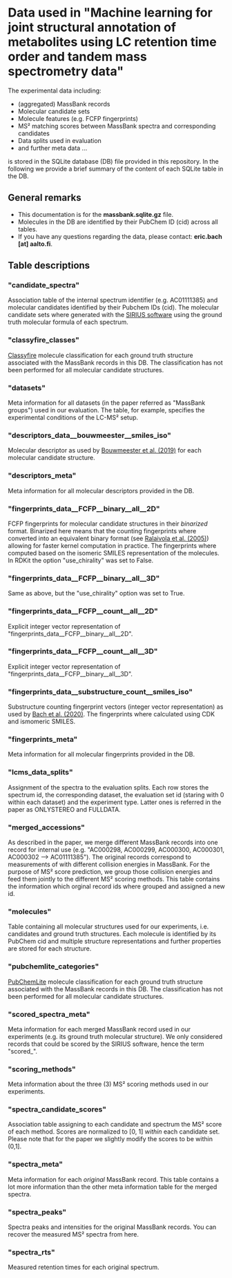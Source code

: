 # Data used in "Machine learning for joint structural annotation of metabolites using LC retention time order and tandem mass spectrometry data"

The experimental data including:

- (aggregated) MassBank records
- Molecular candidate sets
- Molecule features (e.g. FCFP fingerprints)
- MS² matching scores between MassBank spectra and corresponding candidates
- Data splits used in evaluation
- and further meta data ...

is stored in the SQLite database (DB) file provided in this repository. In the following we provide a brief summary 
of the content of each SQLite table in the DB.

## General remarks

- This documentation is for the **massbank.sqlite.gz** file.
- Molecules in the DB are identified by their PubChem ID (cid) across all tables.
- If you have any questions regarding the data, please contact: **eric.bach [at] aalto.fi**.

## Table descriptions

### "candidate_spectra"

Association table of the internal spectrum identifier (e.g. AC01111385) and molecular candidates identified by their 
Pubchem IDs (cid). The molecular candidate sets where generated with the [SIRIUS software](https://bio.informatik.uni-jena.de/software/sirius/)
using the ground truth molecular formula of each spectrum. 

### "classyfire_classes"

[Classyfire](http://classyfire.wishartlab.com/) molecule classification for each ground truth structure associated 
with the MassBank records in this DB. The classification has not been performed for all molecular candidate 
structures.

### "datasets"

Meta information for all datasets (in the paper referred as "MassBank groups") used in our evaluation. The table, 
for example, specifies the experimental conditions of the LC-MS² setup.

### "descriptors_data__bouwmeester__smiles_iso"

Molecular descriptor as used by [Bouwmeester et al. (2019)](https://pubs.acs.org/doi/abs/10.1021/acs.analchem.8b05820) 
for each molecular candidate structure. 

### "descriptors_meta"

Meta information for all molecular descriptors provided in the DB.

### "fingerprints_data__FCFP__binary__all__2D"

FCFP fingerprints for molecular candidate structures in their *binarized* format. Binarized here means that the 
counting fingerprints where converted into an equivalent binary format (see [Ralaivola et al. (2005)](https://www.sciencedirect.com/science/article/pii/S0893608005001693))
allowing for faster kernel computation in practice. The fingerprints where computed based on the isomeric SMILES 
representation of the molecules. In RDKit the option "use_chirality" was set to False. 

### "fingerprints_data__FCFP__binary__all__3D"

Same as above, but the "use_chirality" option was set to True.

### "fingerprints_data__FCFP__count__all__2D"

Explicit integer vector representation of "fingerprints_data__FCFP__binary__all__2D".

### "fingerprints_data__FCFP__count__all__3D"

Explicit integer vector representation of "fingerprints_data__FCFP__binary__all__3D".

### "fingerprints_data__substructure_count__smiles_iso"

Substructure counting fingerprint vectors (integer vector representation) as used by [Bach et al. (2020)](https://academic.oup.com/bioinformatics/article/37/12/1724/6007259).
The fingerprints where calculated using CDK and ismomeric SMILES.

### "fingerprints_meta"

Meta information for all molecular fingerprints provided in the DB.

### "lcms_data_splits"

Assignment of the spectra to the evaluation splits. Each row stores the spectrum id, the corresponding dataset, the 
evaluation set id (staring with 0 within each dataset) and the experiment type. Latter ones is referred in the paper 
as ONLYSTEREO and FULLDATA. 

### "merged_accessions"

As described in the paper, we merge different MassBank records into one record for internal use (e.g. "AC000298, 
AC000299, AC000300, AC000301, AC000302 --> AC01111385"). The original records correspond to measurements of with 
different collision energies in MassBank. For the purpose of MS² score prediction, we group those collision energies 
and feed them jointly to the different MS² scoring methods. This table contains the information which orginal record 
ids where grouped and assigned a new id. 

### "molecules"

Table containing all molecular structures used for our experiments, i.e. candidates and ground truth structures. 
Each molecule is identified by its PubChem cid and multiple structure representations and further properties are 
stored for each structure. 

### "pubchemlite_categories"

[PubChemLite](https://zenodo.org/record/4183801/) molecule classification for each ground truth structure associated 
with the MassBank records in this DB. The classification has not been performed for all molecular candidate 
structures.

### "scored_spectra_meta"

Meta information for each merged MassBank record used in our experiments (e.g. its ground truth molecular structure).
We only considered records that could be scored by the SIRIUS software, hence the term "scored_".

### "scoring_methods"

Meta information about the three (3) MS² scoring methods used in our experiments.

### "spectra_candidate_scores"

Association table assigning to each candidate and spectrum the MS² score of each method. Scores are normalized to [0,
1] *within* each candidate set. Please note that for the paper we slightly modify the scores to be within (0,1].

### "spectra_meta"

Meta information for each *original* MassBank record. This table contains a lot more information than the other meta 
information table for the merged spectra. 

### "spectra_peaks"

Spectra peaks and intensities for the original MassBank records. You can recover the measured MS² spectra from here. 

### "spectra_rts"

Measured retention times for each original spectrum. 
